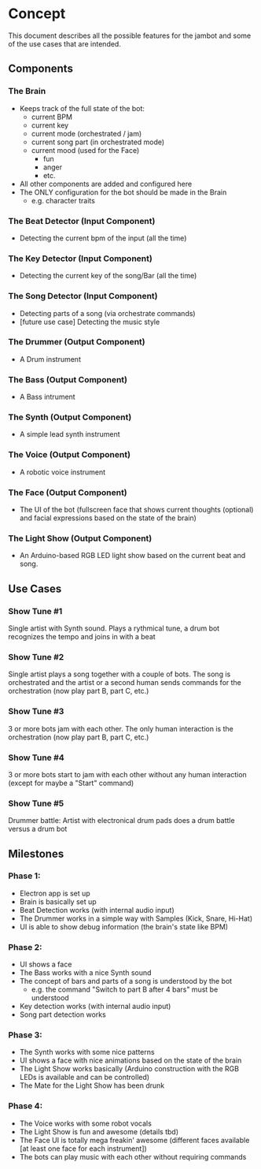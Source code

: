 # Concept

This document describes all the possible features for the jambot and some of the use cases that are intended.

## Components

### The Brain
* Keeps track of the full state of the bot:
    * current BPM
    * current key
    * current mode (orchestrated / jam)
    * current song part (in orchestrated mode)
    * current mood (used for the Face)
        * fun
        * anger
        * etc.
* All other components are added and configured here
* The ONLY configuration for the bot should be made in the Brain
    * e.g. character traits

### The Beat Detector (Input Component)
* Detecting the current bpm of the input (all the time)

### The Key Detector (Input Component)
* Detecting the current key of the song/Bar (all the time)

### The Song Detector (Input Component)
* Detecting parts of a song (via orchestrate commands)
* [future use case] Detecting the music style

### The Drummer (Output Component)
* A Drum instrument

### The Bass (Output Component)
* A Bass intrument

### The Synth (Output Component)
* A simple lead synth instrument

### The Voice (Output Component)
* A robotic voice instrument

### The Face (Output Component)
* The UI of the bot (fullscreen face that shows current thoughts (optional) and facial expressions based on the state of the brain)

### The Light Show (Output Component)
* An Arduino-based RGB LED light show based on the current beat and song.

## Use Cases

### Show Tune \#1
Single artist with Synth sound. Plays a rythmical tune, a drum bot recognizes the tempo and joins in with a beat

### Show Tune \#2
Single artist plays a song together with a couple of bots. The song is orchestrated and the artist or a second human sends commands for the orchestration (now play part B, part C, etc.)

### Show Tune \#3
3 or more bots jam with each other. The only human interaction is the orchestration (now play part B, part C, etc.)

### Show Tune \#4
3 or more bots start to jam with each other without any human interaction (except for maybe a "Start" command)

### Show Tune \#5
Drummer battle: Artist with electronical drum pads does a drum battle versus a drum bot

## Milestones

### Phase 1:
* Electron app is set up
* Brain is basically set up
* Beat Detection works (with internal audio input)
* The Drummer works in a simple way with Samples (Kick, Snare, Hi-Hat)
* UI is able to show debug information (the brain's state like BPM)

### Phase 2:
* UI shows a face
* The Bass works with a nice Synth sound
* The concept of bars and parts of a song is understood by the bot
    * e.g. the command "Switch to part B after 4 bars" must be understood
* Key detection works (with internal audio input)
* Song part detection works

### Phase 3:
* The Synth works with some nice patterns
* UI shows a face with nice animations based on the state of the brain
* The Light Show works basically (Arduino construction with the RGB LEDs is available and can be controlled)
* The Mate for the Light Show has been drunk

### Phase 4:
* The Voice works with some robot vocals
* The Light Show is fun and awesome (details tbd)
* The Face UI is totally mega freakin' awesome (different faces available [at least one face for each instrument])
* The bots can play music with each other without requiring commands
